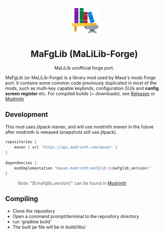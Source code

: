 <center><div align="center">

<img height="100" src="icon/400x400.png" width="100"/>

# MaFgLib (MaLiLib-Forge)

MaLiLib unofficial forge port.

</div></center>

MaFgLib (or MaLiLib-Forge) is a library mod used by Masa's mods Forge port. It contains some common code previously
duplicated in most of the mods, such as multi-key capable keybinds, configuration GUIs and **config screen register** etc.
For compiled builds (= downloads), see [Releases](https://github.com/ThinkingStudios/MaLiLib-Forge/releases) or [Modrinth](https://modrinth.com/mod/mafglib)

## Development

This mod uses jitpack maven, and will use modrinth maven in the future after modrinth is released (snapshots still use jitpack).

```gradle
repositories {
    maven { url 'https://api.modrinth.com/maven' }
}

dependencies {
    modImplementation "maven.modrinth:mafglib:${mafglib_version}"
}
```

> Note: "${mafglib_version}" can be found in [Modrinth](https://modrinth.com/mod/mafglib)

## Compiling
- Clone the repository
- Open a command prompt/terminal to the repository directory
- run 'gradlew build'
- The built jar file will be in build/libs/
